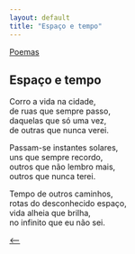 ```yaml
---
layout: default
title: "Espaço e tempo"
--- 
```




[Poemas](./)

## Espaço e tempo

Corro a vida na cidade,  
de ruas que sempre passo,  
daquelas que só uma vez,  
de outras que nunca verei.

Passam-se instantes solares,  
uns que sempre recordo,  
outros que não lembro mais,  
outros que nunca terei.  
  
Tempo de outros caminhos,  
rotas do desconhecido espaço,  
vida alheia que brilha,  
no infinito que eu não sei.

[<--](./)